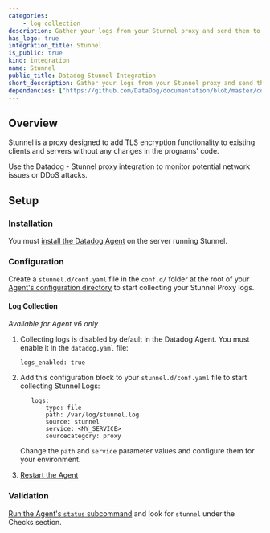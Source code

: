 ```yaml
---
categories:
    - log collection
description: Gather your logs from your Stunnel proxy and send them to Datadog.
has_logo: true
integration_title: Stunnel
is_public: true
kind: integration
name: Stunnel
public_title: Datadog-Stunnel Integration
short_description: Gather your logs from your Stunnel proxy and send them to Datadog.
dependencies: ["https://github.com/DataDog/documentation/blob/master/content/en/integrations/stunnel.md"]
---
```


## Overview

Stunnel is a proxy designed to add TLS encryption functionality to existing clients and servers without any changes in the programs' code.

Use the Datadog - Stunnel proxy integration to monitor potential network issues or DDoS attacks.

## Setup

### Installation

You must [install the Datadog Agent][1] on the server running Stunnel.

### Configuration

Create a `stunnel.d/conf.yaml` file in the `conf.d/` folder at the root of your [Agent's configuration directory][2] to start collecting your Stunnel Proxy logs.

#### Log Collection

*Available for Agent v6 only*

1. Collecting logs is disabled by default in the Datadog Agent. You must enable it in the `datadog.yaml` file:

    ```
    logs_enabled: true
    ```

2. Add this configuration block to your `stunnel.d/conf.yaml` file to start collecting Stunnel Logs:

    ```
       logs:
         - type: file
           path: /var/log/stunnel.log
           source: stunnel
           service: <MY_SERVICE>
           sourcecategory: proxy
    ```

    Change the `path` and `service` parameter values and configure them for your environment.

3. [Restart the Agent][3]

### Validation

[Run the Agent's `status` subcommand][4] and look for `stunnel` under the Checks section.

[1]: https://app.datadoghq.com/account/settings#agent
[2]: /agent/guide/agent-configuration-files/#agent-configuration-directory
[3]: /agent/guide/agent-commands/#start-stop-restart-the-agent
[4]: /agent/guide/agent-commands/#agent-status-and-information
